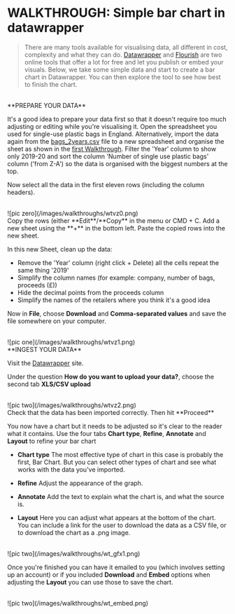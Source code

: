 # WALKTHROUGH: Simple bar chart in datawrapper

> There are many tools available for visualising data, all different in cost, complexity and what they can do. [Datawrapper](https://www.datawrapper.de/) and [Flourish](https://flourish.studio/) are two online tools that offer a lot for free and let you publish or embed your visuals. Below, we take some simple data and start to create a bar chart in Datawrapper. You can then explore the tool to see how best to finish the chart.

<br />
**PREPARE YOUR DATA**

It's a good idea to prepare your data first so that it doesn't require too much adjusting or editing while you're visualising it. Open the spreadsheet you used for single-use plastic bags in England. Alternatively, import the data again from the [bags_2years.csv](https://drive.google.com/file/d/15vDqg-u6W4tHouC42uvhMOdy21oTl3ov/view?usp=sharing) file to a new spreadsheet and organise the sheet as shown in the [first Walkthrough](https://aodhanlutetiae.github.io/dj/sheets). Filter the 'Year' column to show only 2019-20 and sort the column 'Number of single use plastic bags' column ('from Z-A') so the data is organised with the biggest numbers at the top.

Now select all the data in the first eleven rows (including the column headers).

<br />
![pic zero](/images/walkthroughs/wtvz0.png)

<br />
Copy the rows (either **Edit**/**Copy** in the menu or CMD + C. Add a new sheet using the **+** in the bottom left. Paste the copied rows into the new sheet.

In this new Sheet, clean up the data:
- Remove the 'Year' column (right click + Delete) all the cells repeat the same thing '2019'
- Simplify the column names (for example: company, number of bags, proceeds (£))
- Hide the decimal points from the proceeds column
- Simplify the names of the retailers where you think it's a good idea

Now in **File**, choose **Download** and **Comma-separated values** and save the file somewhere on your computer.

<br />
![pic one](/images/walkthroughs/wtvz1.png)

<br />
**INGEST YOUR DATA**

Visit the [Datawrapper](https://app.datawrapper.de/chart/spj9p/upload) site.

Under the question **How do you want to upload your data?**, choose the second tab **XLS/CSV upload**

<br />
![pic two](/images/walkthroughs/wtvz2.png)

<br />
Check that the data has been imported correctly. Then hit **Proceed**

You now have a chart but it needs to be adjusted so it's clear to the reader what it contains. Use the four tabs **Chart type**, **Refine**, **Annotate** and **Layout** to refine your bar chart

- **Chart type**
The most effective type of chart in this case is probably the first, Bar Chart. But you can select other types of chart and see what works with the data you've imported.

- **Refine**
Adjust the appearance of the graph.

- **Annotate**
Add the text to explain what the chart is, and what the source is.

- **Layout**
Here you can adjust what appears at the bottom of the chart. You can include a link for the user to download the data as a CSV file, or to download the chart as a .png image.

<br />
![pic two](/images/walkthroughs/wt_gfx1.png)

Once you're finished you can have it emailed to you (which involves setting up an account) or if you included **Download** and **Embed** options when adjusting the **Layout** you can use those to save the chart.

<br />
![pic two](/images/walkthroughs/wt_embed.png)
